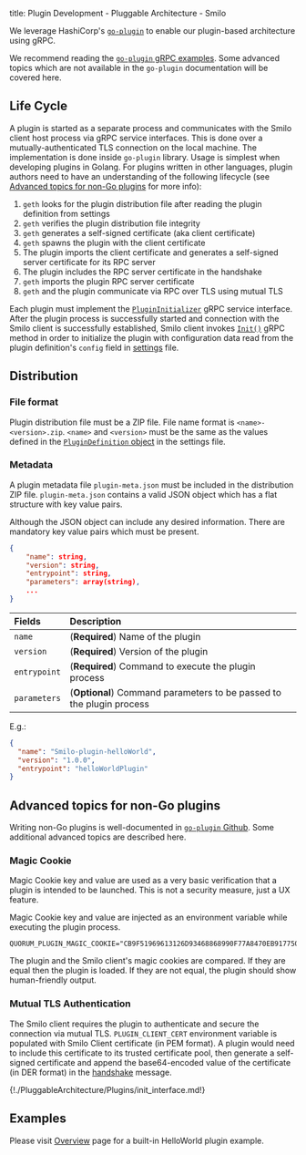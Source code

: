 title: Plugin Development - Pluggable Architecture - Smilo

We leverage HashiCorp's [`go-plugin`](https://github.com/hashicorp/go-plugin) to enable our plugin-based architecture using gRPC.

We recommend reading the [`go-plugin` gRPC examples](https://github.com/hashicorp/go-plugin/tree/master/examples/grpc).
Some advanced topics which are not available in the `go-plugin` documentation will be covered here.

## Life Cycle

A plugin is started as a separate process and communicates with the Smilo client host process via gRPC service interfaces.
This is done over a mutually-authenticated TLS connection on the local machine. The implementation is done inside `go-plugin`
library.  Usage is simplest when developing plugins in Golang. For plugins written in other languages, plugin authors need to have
an understanding of the following lifecycle (see [Advanced topics for non-Go plugins](#advanced-topics-for-non-go-plugins) for more info):

1. `geth` looks for the plugin distribution file after reading the plugin definition from settings
1. `geth` verifies the plugin distribution file integrity
1. `geth` generates a self-signed certificate (aka client certificate)
1. `geth` spawns the plugin with the client certificate
1. The plugin imports the client certificate and generates a self-signed server certificate for its RPC server
1. The plugin includes the RPC server certificate in the handshake
1. `geth` imports the plugin RPC server certificate
1. `geth` and the plugin communicate via RPC over TLS using mutual TLS

Each plugin must implement the [`PluginInitializer`](#plugininitializer) gRPC service interface.
After the plugin process is successfully started and connection with the Smilo client is successfully established,
Smilo client invokes [`Init()`](#proto.PluginInitialization.Request) gRPC method in order to initialize the plugin with configuration data 
read from the plugin definition's `config` field in [settings](../Settings/#plugindefinition) file.

## Distribution

### File format

Plugin distribution file must be a ZIP file. File name format is `<name>-<version>.zip`. 
`<name>` and `<version>` must be the same as the values defined in the [`PluginDefinition` object](../Settings/#plugindefinition) in the settings file.

### Metadata 

A plugin metadata file `plugin-meta.json` must be included in the distribution ZIP file.
`plugin-meta.json` contains a valid JSON object which has a flat structure with key value pairs.

Although the JSON object can include any desired information.
There are mandatory key value pairs which must be present. 

```json
{
    "name": string,
    "version": string,
    "entrypoint": string,
    "parameters": array(string),
    ...
}
```

| Fields       | Description                                                        |
|:-------------|:-------------------------------------------------------------------|
| `name`       | (**Required**) Name of the plugin                                    |
| `version`    | (**Required**) Version of the plugin                                 |
| `entrypoint` | (**Required**) Command to execute the plugin process                 |
| `parameters` | (**Optional**) Command parameters to be passed to the plugin process |

E.g.:
```json
{
  "name": "Smilo-plugin-helloWorld",
  "version": "1.0.0",
  "entrypoint": "helloWorldPlugin"
}
```

## Advanced topics for non-Go plugins

Writing non-Go plugins is well-documented in [`go-plugin` Github](https://github.com/hashicorp/go-plugin/blob/master/docs/guide-plugin-write-non-go.md).
Some additional advanced topics are described here.

### Magic Cookie

Magic Cookie key and value are used as a very basic verification that a plugin is intended to be launched. 
This is not a security measure, just a UX feature. 

Magic Cookie key and value are injected as an environment variable while executing the plugin process.

```
QUORUM_PLUGIN_MAGIC_COOKIE="CB9F51969613126D93468868990F77A8470EB9177503C5A38D437FEFF7786E0941152E05C06A9A3313391059132A7F9CED86C0783FE63A8B38F01623C8257664"
```

The plugin and the Smilo client's magic cookies are compared.  If they are equal then the plugin is loaded.   If they are not equal, the plugin should show human-friendly output.

### Mutual TLS Authentication

The Smilo client requires the plugin to authenticate and secure the connection via mutual TLS. 
`PLUGIN_CLIENT_CERT` environment variable is populated with Smilo Client certificate (in PEM format).
A plugin would need to include this certificate to its trusted certificate pool, then
generate a self-signed certificate and append the base64-encoded value of the certificate (in DER format)
in the [handshake](https://github.com/hashicorp/go-plugin/blob/master/docs/internals.md#handshake) message.

<a name="plugininitializer"></a>

{!./PluggableArchitecture/Plugins/init_interface.md!}

## Examples

Please visit [Overview](../Overview/#example-helloworld-plugin) page for a built-in HelloWorld plugin example.